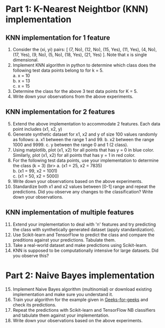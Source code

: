 # Part 1: K-Nearest Neightbor (KNN) implementation

## KNN implementation for 1 feature
1. Consider the (xi, yi) pairs: [ (7, No), (12, No), (15, Yes), (11, Yes), (4, No), (17, Yes), (9, No), (5, No), (18, Yes), (21, Yes) ]. Note that x is single dimensional.
2. Implement KNN algorithm in python to determine which class does the following test data points belong to for k = 5.<br>
   a. x = 10 <br>
   b. x = 13 <br>
   c. x = 15
3. Determine the class for the above 3 test data points for K = 5.
4. Write down your observations from the above experiments.

## KNN implementation for 2 features
5. Extend the above implementation to accommodate 2 features. Each data point includes (x1, x2, y)
6. Generate synthetic dataset for x1, x2 and y of size 100 values randomly as follows:
   a. x1 between the range 1 and 99.
   b. x2 between the range 1000 and 9999.
   c. y between the range 0 and 1 (2 class).
7. Using matplotlib, plot (x1, x2) for all points that has y = 0 in blue color. Similarly, plot (x1, x2) for all points that has y = 1 in red color.
8. For the following test data points, use your implementation to determine the class (k = 3) (br>
   a. (x1 = 25, x2 = 7835)<br>
   b. (x1 = 99, x2 = 1001)<br>
   c. (x1 = 50, x2 = 5000)<br>
9. Write down your observations based on the above experiments.
10. Standardize both x1 and x2 values between [0-1] range and repeat the predictions. Did you observe any changes to the classification? Write down your observations.

## KNN implementation of multiple features
11. Extend your implementation to deal with 'n' features and try predicting the class with synthetically generated dataset (apply standardization).
12. Use Scikit-learn and TensorFlow to predict the class and compare the preditions against your predictions. Tabulate them.
13. Take a real-world dataset and make predictions using Scikit-learn.
14. KNN is supposed to be computationally intensive for large datasets. Did  you observe this?

# Part 2: Naive Bayes implementation
15. Implement Naive Bayes algorithm (multinomial) or download existing implementation and make sure you understand it.
16. Train your algorithm for the example given in [Geeks-for-geeks](https://www.geeksforgeeks.org/machine-learning/naive-bayes-classifiers/) and check its predictions.
17. Repeat the predictions with Scikit-learn and TensorFlow NB classifiers and tabulate them against your implementation.
18. Write down your observations based on the above experiments.
